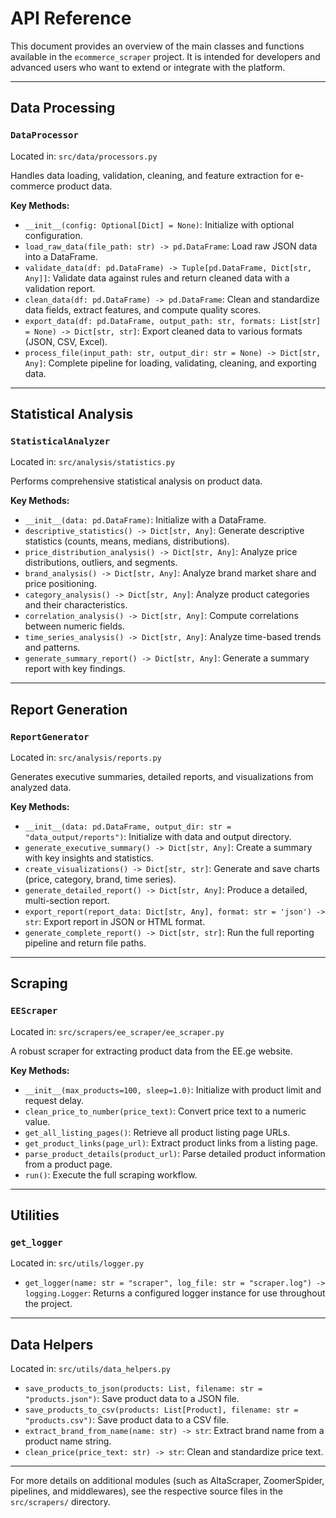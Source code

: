 # API Reference

This document provides an overview of the main classes and functions available in the `ecommerce_scraper` project. It is intended for developers and advanced users who want to extend or integrate with the platform.

---

## Data Processing

### `DataProcessor`
Located in: `src/data/processors.py`

Handles data loading, validation, cleaning, and feature extraction for e-commerce product data.

**Key Methods:**
- `__init__(config: Optional[Dict] = None)`: Initialize with optional configuration.
- `load_raw_data(file_path: str) -> pd.DataFrame`: Load raw JSON data into a DataFrame.
- `validate_data(df: pd.DataFrame) -> Tuple[pd.DataFrame, Dict[str, Any]]`: Validate data against rules and return cleaned data with a validation report.
- `clean_data(df: pd.DataFrame) -> pd.DataFrame`: Clean and standardize data fields, extract features, and compute quality scores.
- `export_data(df: pd.DataFrame, output_path: str, formats: List[str] = None) -> Dict[str, str]`: Export cleaned data to various formats (JSON, CSV, Excel).
- `process_file(input_path: str, output_dir: str = None) -> Dict[str, Any]`: Complete pipeline for loading, validating, cleaning, and exporting data.

---

## Statistical Analysis

### `StatisticalAnalyzer`
Located in: `src/analysis/statistics.py`

Performs comprehensive statistical analysis on product data.

**Key Methods:**
- `__init__(data: pd.DataFrame)`: Initialize with a DataFrame.
- `descriptive_statistics() -> Dict[str, Any]`: Generate descriptive statistics (counts, means, medians, distributions).
- `price_distribution_analysis() -> Dict[str, Any]`: Analyze price distributions, outliers, and segments.
- `brand_analysis() -> Dict[str, Any]`: Analyze brand market share and price positioning.
- `category_analysis() -> Dict[str, Any]`: Analyze product categories and their characteristics.
- `correlation_analysis() -> Dict[str, Any]`: Compute correlations between numeric fields.
- `time_series_analysis() -> Dict[str, Any]`: Analyze time-based trends and patterns.
- `generate_summary_report() -> Dict[str, Any]`: Generate a summary report with key findings.

---

## Report Generation

### `ReportGenerator`
Located in: `src/analysis/reports.py`

Generates executive summaries, detailed reports, and visualizations from analyzed data.

**Key Methods:**
- `__init__(data: pd.DataFrame, output_dir: str = "data_output/reports")`: Initialize with data and output directory.
- `generate_executive_summary() -> Dict[str, Any]`: Create a summary with key insights and statistics.
- `create_visualizations() -> Dict[str, str]`: Generate and save charts (price, category, brand, time series).
- `generate_detailed_report() -> Dict[str, Any]`: Produce a detailed, multi-section report.
- `export_report(report_data: Dict[str, Any], format: str = 'json') -> str`: Export report in JSON or HTML format.
- `generate_complete_report() -> Dict[str, str]`: Run the full reporting pipeline and return file paths.

---

## Scraping

### `EEScraper`
Located in: `src/scrapers/ee_scraper/ee_scraper.py`

A robust scraper for extracting product data from the EE.ge website.

**Key Methods:**
- `__init__(max_products=100, sleep=1.0)`: Initialize with product limit and request delay.
- `clean_price_to_number(price_text)`: Convert price text to a numeric value.
- `get_all_listing_pages()`: Retrieve all product listing page URLs.
- `get_product_links(page_url)`: Extract product links from a listing page.
- `parse_product_details(product_url)`: Parse detailed product information from a product page.
- `run()`: Execute the full scraping workflow.

---

## Utilities

### `get_logger`
Located in: `src/utils/logger.py`

- `get_logger(name: str = "scraper", log_file: str = "scraper.log") -> logging.Logger`: Returns a configured logger instance for use throughout the project.

---

## Data Helpers

Located in: `src/utils/data_helpers.py`

- `save_products_to_json(products: List, filename: str = "products.json")`: Save product data to a JSON file.
- `save_products_to_csv(products: List[Product], filename: str = "products.csv")`: Save product data to a CSV file.
- `extract_brand_from_name(name: str) -> str`: Extract brand name from a product name string.
- `clean_price(price_text: str) -> str`: Clean and standardize price text.

---

For more details on additional modules (such as AltaScraper, ZoomerSpider, pipelines, and middlewares), see the respective source files in the `src/scrapers/` directory.
